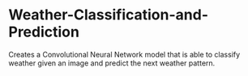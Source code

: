 # Weather-Classification-and-Prediction
Creates a Convolutional Neural Network model that is able to classify weather given an image and predict the next weather pattern.

